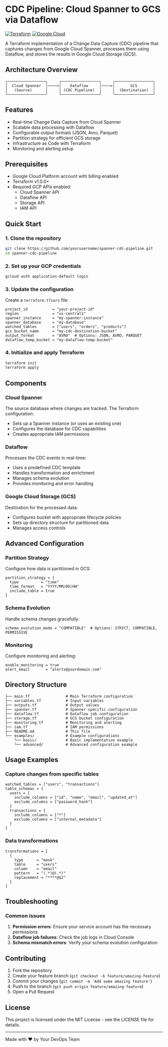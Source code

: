 # CDC Pipeline: Cloud Spanner to GCS via Dataflow

[![Terraform](https://img.shields.io/badge/terraform-%235835CC.svg?style=for-the-badge&logo=terraform&logoColor=white)](https://www.terraform.io/)
[![Google Cloud](https://img.shields.io/badge/GoogleCloud-%234285F4.svg?style=for-the-badge&logo=google-cloud&logoColor=white)](https://cloud.google.com/)

A Terraform implementation of a Change Data Capture (CDC) pipeline that captures changes from Google Cloud Spanner, processes them using Dataflow, and stores the results in Google Cloud Storage (GCS).

## Architecture Overview

```
┌─────────────────┐     ┌─────────────────┐     ┌─────────────────┐
│  Cloud Spanner  │────>│    Dataflow     │────>│       GCS       │
│   (Source)      │     │ (CDC Pipeline)  │     │  (Destination)  │
└─────────────────┘     └─────────────────┘     └─────────────────┘
```

## Features

- Real-time Change Data Capture from Cloud Spanner
- Scalable data processing with Dataflow
- Configurable output formats (JSON, Avro, Parquet)
- Partition strategy for efficient GCS storage
- Infrastructure as Code with Terraform
- Monitoring and alerting setup

## Prerequisites

- Google Cloud Platform account with billing enabled
- Terraform v1.0.0+
- Required GCP APIs enabled:
  - Cloud Spanner API
  - Dataflow API
  - Storage API
  - IAM API

## Quick Start

### 1. Clone the repository

```bash
git clone https://github.com/yourusername/spanner-cdc-pipeline.git
cd spanner-cdc-pipeline
```

### 2. Set up your GCP credentials

```bash
gcloud auth application-default login
```

### 3. Update the configuration

Create a `terraform.tfvars` file:

```hcl
project_id           = "your-project-id"
region               = "us-central1"
spanner_instance     = "my-spanner-instance"
spanner_database     = "my-database"
watched_tables       = ["users", "orders", "products"]
gcs_bucket_name      = "my-cdc-destination-bucket"
output_format        = "AVRO"  # Options: JSON, AVRO, PARQUET
dataflow_temp_bucket = "my-dataflow-temp-bucket"
```

### 4. Initialize and apply Terraform

```bash
terraform init
terraform apply
```

## Components

### Cloud Spanner

The source database where changes are tracked. The Terraform configuration:
- Sets up a Spanner instance (or uses an existing one)
- Configures the database for CDC capabilities
- Creates appropriate IAM permissions

### Dataflow

Processes the CDC events in real-time:
- Uses a predefined CDC template
- Handles transformation and enrichment
- Manages schema evolution
- Provides monitoring and error handling

### Google Cloud Storage (GCS)

Destination for the processed data:
- Configures bucket with appropriate lifecycle policies
- Sets up directory structure for partitioned data
- Manages access controls

## Advanced Configuration

### Partition Strategy

Configure how data is partitioned in GCS:

```hcl
partition_strategy = {
  type          = "time"
  time_format   = "YYYY/MM/DD/HH"
  include_table = true
}
```

### Schema Evolution

Handle schema changes gracefully:

```hcl
schema_evolution_mode = "COMPATIBLE"  # Options: STRICT, COMPATIBLE, PERMISSIVE
```

### Monitoring

Configure monitoring and alerting:

```hcl
enable_monitoring = true
alert_email       = "alerts@yourdomain.com"
```

## Directory Structure

```
├── main.tf                # Main Terraform configuration
├── variables.tf           # Input variables
├── outputs.tf             # Output values
├── spanner.tf             # Spanner-specific configuration
├── dataflow.tf            # Dataflow job configuration
├── storage.tf             # GCS bucket configuration
├── monitoring.tf          # Monitoring and alerting
├── iam.tf                 # IAM permissions
├── README.md              # This file
└── examples/              # Example configurations
    └── basic/             # Basic implementation example
    └── advanced/          # Advanced configuration example
```

## Usage Examples

### Capture changes from specific tables

```hcl
watched_tables = ["users", "transactions"]
table_schemas = {
  users = {
    include_columns = ["id", "name", "email", "updated_at"]
    exclude_columns = ["password_hash"]
  }
  transactions = {
    include_columns = ["*"]
    exclude_columns = ["internal_metadata"]
  }
}
```

### Data transformations

```hcl
transformations = [
  {
    type      = "mask"
    table     = "users"
    column    = "email"
    pattern   = "(.*)@(.*)"
    replacement = "****@$2"
  }
]
```

## Troubleshooting

### Common issues

1. **Permission errors**: Ensure your service account has the necessary permissions
2. **Dataflow job failures**: Check the job logs in Cloud Console
3. **Schema mismatch errors**: Verify your schema evolution configuration

## Contributing

1. Fork the repository
2. Create your feature branch (`git checkout -b feature/amazing-feature`)
3. Commit your changes (`git commit -m 'Add some amazing feature'`)
4. Push to the branch (`git push origin feature/amazing-feature`)
5. Open a Pull Request

## License

This project is licensed under the MIT License - see the LICENSE file for details.

---

Made with ❤️ by Your DevOps Team
